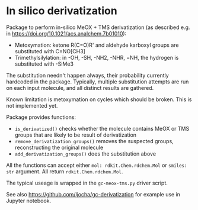 # In silico derivatization

Package to perform in-silico MeOX + TMS derivatization (as described e.g. in https://doi.org/10.1021/acs.analchem.7b01010):

* Metoxymation: ketone R(C=O)R' and aldehyde karboxyl groups are substituted with C=NO[CH3]
* Trimethylsilylation: in -OH, -SH, -NH2, -NHR, =NH, the hydrogen is substituted with -SiMe3

The substitution needn't happen always, their probability currently hardcoded in the package.
Typically, multiple substitution attempts are run on each input molecule, and all distinct results are gathered.

Known limitation is metoxymation on cycles which should be broken. This is not implemented yet.

Package provides functions:
* `is_derivatized()` checks whether the molecule contains MeOX or TMS groups that are likely to be result of derivatization
* `remove_derivatization_groups()` removes the suspected groups, reconstructing the original molecule
* `add_derivatization_groups()` does the substitution above

All the functions can accept either `mol: rdkit.Chem.rdchem.Mol` or `smiles: str` argument. All return `rdkit.Chem.rdchem.Mol`.

The typical useage is wrapped in the `gc-meox-tms.py` driver script.

See also https://github.com/ljocha/gc-derivatization for example use in Jupyter notebook.
